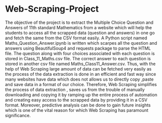 # Web-Scraping-Project
The objective of the project is to extract the Multiple Choice Question and Answers of 11th standard Mathematics from a website which will help the students to access all the scrapped data (question and answers) in one go and fetch the same from the CSV format easily.
A  Python script named  Maths_Question_Answer.ipynb is written which scarpes all the question and answers using BeautifulSoup4 and requests package to parse the HTML file. The question along with four choices associated with each question is stored in Class_11_Maths.csv file. 
The correct answer to each question is stored in another csv file named Maths_Class11_Answer.csv. Thus, with the help of Web Scraping large amount of data can be fetched very easily as the process of the data extraction is done in an efficient and fast way  since many websites have data which does not allows us to directly copy ,paste and save  data in a format of our choice. Therefore, Web Scraping simplifies the process of data extraction , saves us from the trouble of manually downloading and copying it by ramping up the entire process of automation and creating easy access to the scrapped data by providing it in a CSV format.
Moreover, predictive analysis can be done to gain future insights which is one of the vital reason for which Web Scraping has paramount significance.

